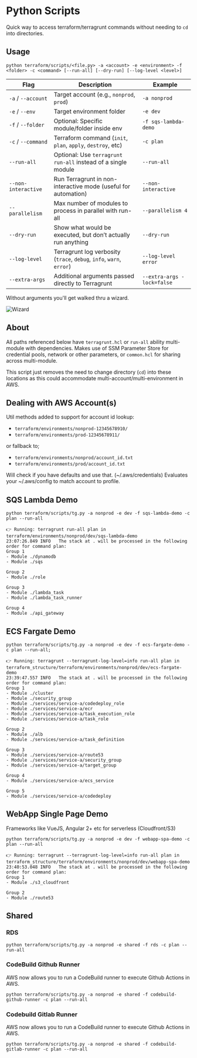 # Python Scripts

Quick way to access terraform/terragrunt commands without needing to `cd` into directories.

## Usage

`python terraform/scripts/<file.py> -a <account> -e <environment> -f <folder> -c <command> [--run-all] [--dry-run] [--log-level <level>]`

| Flag                  | Description                                                     | Example                         |
|-----------------------|-----------------------------------------------------------------|---------------------------------|
| `-a` / `--account`    | Target account (e.g., `nonprod`, `prod`)                        | `-a nonprod`                    |
| `-e` / `--env`        | Target environment folder                                       | `-e dev`                        |
| `-f` / `--folder`     | Optional: Specific module/folder inside env                     | `-f sqs-lambda-demo`            |
| `-c` / `--command`    | Terraform command (`init`, `plan`, `apply`, `destroy`, etc)     | `-c plan`                       |
| `--run-all`           | Optional: Use `terragrunt run-all` instead of a single module   | `--run-all`                     |
| `--non-interactive`   | Run Terragrunt in non-interactive mode (useful for automation)  | `--non-interactive`             |
| `--parallelism`       | Max number of modules to process in parallel with run-all       | `--parallelism 4`               |
| `--dry-run`           | Show what would be executed, but don’t actually run anything    | `--dry-run`                     |
| `--log-level`         | Terragrunt log verbosity (`trace`, `debug`, `info`, `warn`, `error`) | `--log-level error`        |
| `--extra-args`        | Additional arguments passed directly to Terragrunt              | `--extra-args -lock=false`      |

Without arguments you'll get walked thru a wizard.

![Wizard](../../docs/python_wizard.png)

## About

All paths referenced below have `terragrunt.hcl` or `run-all` ability multi-module with dependencies.
Makes use of SSM Parameter Store for credential pools, network or other parameters, or `common.hcl` for sharing across multi-module.

This script just removes the need to change directory (`cd`) into these locations as this could accommodate multi-account/multi-environment in AWS.

## Dealing with AWS Account(s)

Util methods added to support for account id lookup:

- `terraform/environments/nonprod-12345678910/`
- `terraform/environments/prod-12345678911/`

or fallback to;

- `terraform/environments/nonprod/account_id.txt`
- `terraform/environments/prod/account_id.txt`

Will check if you have defaults and use that. (~/.aws/credentials)
Evaluates your ~/.aws/config to match account to profile.

## SQS Lambda Demo

```shell
python terraform/scripts/tg.py -a nonprod -e dev -f sqs-lambda-demo -c plan --run-all

👉 Running: terragrunt run-all plan in terraform/environments/nonprod/dev/sqs-lambda-demo
23:07:26.849 INFO   The stack at . will be processed in the following order for command plan:
Group 1
- Module ./dynamodb
- Module ./sqs

Group 2
- Module ./role

Group 3
- Module ./lambda_task
- Module ./lambda_task_runner

Group 4
- Module ./api_gateway
```

## ECS Fargate Demo

```shell
python terraform/scripts/tg.py -a nonprod -e dev -f ecs-fargate-demo -c plan --run-all;

👉 Running: terragrunt --terragrunt-log-level=info run-all plan in terraform_structure/terraform/environments/nonprod/dev/ecs-fargate-demo
23:39:47.557 INFO   The stack at . will be processed in the following order for command plan:
Group 1
- Module ./cluster
- Module ./security_group
- Module ./services/service-a/codedeploy_role
- Module ./services/service-a/ecr
- Module ./services/service-a/task_execution_role
- Module ./services/service-a/task_role

Group 2
- Module ./alb
- Module ./services/service-a/task_definition

Group 3
- Module ./services/service-a/route53
- Module ./services/service-a/security_group
- Module ./services/service-a/target_group

Group 4
- Module ./services/service-a/ecs_service

Group 5
- Module ./services/service-a/codedeploy
```

## WebApp Single Page Demo

Frameworks like VueJS, Angular 2+ etc for serverless (Cloudfront/S3)

```shell
python terraform/scripts/tg.py -a nonprod -e dev -f webapp-spa-demo -c plan --run-all

👉 Running: terragrunt --terragrunt-log-level=info run-all plan in terraform_structure/terraform/environments/nonprod/dev/webapp-spa-demo
23:40:53.048 INFO   The stack at . will be processed in the following order for command plan:
Group 1
- Module ./s3_cloudfront

Group 2
- Module ./route53
```

## Shared

### RDS

```shell
python terraform/scripts/tg.py -a nonprod -e shared -f rds -c plan --run-all
```

### CodeBuild Github Runner

AWS now allows you to run a CodeBuild runner to execute Github Actions in AWS.

```shell
python terraform/scripts/tg.py -a nonprod -e shared -f codebuild-github-runner -c plan --run-all
```

### Codebuild Gitlab Runner

AWS now allows you to run a CodeBuild runner to execute Github Actions in AWS.

```shell
python terraform/scripts/tg.py -a nonprod -e shared -f codebuild-gitlab-runner -c plan --run-all
```
